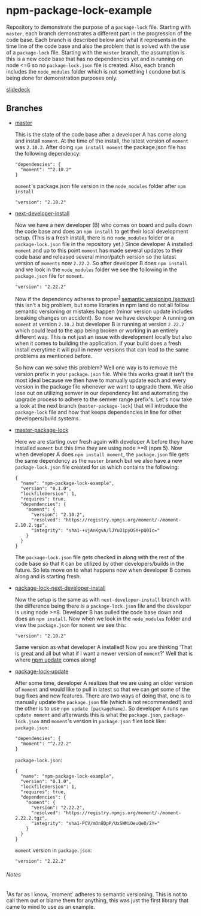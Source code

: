 # npm-package-lock-example
Repository to demonstrate the purpose of a `package-lock` file.  Starting with `master`, each branch demonstrates a different part in the progression of the code base.  Each branch is described below and what it represents in the time line of the code base and also the problem that is solved with the use of a `package-lock` file.  Starting with the `master` branch, the assumption is this is a new code base that has no dependencies yet and is running on node <=6 so no `package-lock.json` file is created.  Also, each branch includes the `node_modules` folder which is not something I condone but is being done for demonstration purposes only.

[slidedeck](https://slides.com/paulfischer/why-a-package-lock)


## Branches
* [master](https://github.com/paulmfischer/npm-package-lock-example)
  
  This is the state of the code base after a developer A has come along and install `moment`.  At the time of the install, the latest version of `moment` was `2.10.2`.  After doing `npm install moment` the package.json file has the following dependency:
  ```
  "dependencies": {
    "moment": "^2.10.2"
  }
  ```

  `moment`'s package.json file version in the `node_modules` folder after `npm install`
  ```
  "version": "2.10.2"
  ```

* [next-developer-install](https://github.com/paulmfischer/npm-package-lock-example/tree/next-developer-install)
  
  Now we have a new developer (B) who comes on board and pulls down the code base and does an `npm install` to get their local development setup.  (This is a fresh install, there is no `node_modules` folder or a `package-lock.json` file in the repository yet.)  Since developer A installed `moment` and up to this point `moment` has made several updates to their code base and released several minor/patch version so the latest version of `moments` now `2.22.2`.  So after developer B does `npm install` and we look in the `node_modules` folder we see the following in the `package.json` file for `moment`.
  ```
  "version": "2.22.2"
  ```
  Now if the dependency adheres to proper<sup><a href="#momentNote">1</a></sup> [semantic versioning (semver)](https://docs.npmjs.com/misc/semver) this isn't a big problem, but some libraries in npm land do not all follow semantic versioning or mistakes happen (minor version update includes breaking changes on accident).  So now we have developer A running on `moment` at version `2.10.2` but developer B is running at version `2.22.2` which could lead to the app being broken or working in an entirely different way.  This is not just an issue with development locally but also when it comes to building the application.  If your build does a fresh install everytime it will pull in newer versions that can lead to the same problems as mentioned before.
  
  So how can we solve this problem?  Well one way is to remove the version prefix in your `package.json` file.  While this works great it isn't the most ideal because we then have to manually update each and every version in the package file whenever we want to upgrade them.  We also lose out on utilizing semver in our dependency list and automating the upgrade process to adhere to the semver range prefix's.  Let's now take a look at the next branch (`master-package-lock`) that will introduce the `package-lock` file and how that keeps dependencies in line for other developers/build systems.

* [master-package-lock](https://github.com/paulmfischer/npm-package-lock-example/tree/master-package-lock)
 
  Here we are starting over fresh again with developer A before they have installed `moment` but this time they are using node >=8 (npm 5).  Now when developer A does `npm install moment`, the `package.json` file gets the same dependency as the `master` branch but we also have a new `package-lock.json` file created for us which contains the following:
  ```
  {
    "name": "npm-package-lock-example",
    "version": "0.1.0",
    "lockfileVersion": 1,
    "requires": true,
    "dependencies": {
      "moment": {
        "version": "2.10.2",
        "resolved": "https://registry.npmjs.org/moment/-/moment-2.10.2.tgz",
        "integrity": "sha1-+vjAnKgvA/lJYuO1pyOSY+pQ0Ic="
      }
    }
  }
  ```
  The `package-lock.json` file gets checked in along with the rest of the code base so that it can be utilized by other developers/builds in the future.  So lets move on to what happens now when developer B comes along and is starting fresh.

* [package-lock-next-developer-install](https://github.com/paulmfischer/npm-package-lock-example/tree/package-lock-next-developer-install)

  Now the setup is the same as with `next-developer-install` branch with the difference being there is a `package-lock.json` file and the developer is using node >=8.  Developer B has pulled the code base down and does an `npm install`.  Now when we look in the `node_modules` folder and view the `package.json` for `moment` we see this:
  ```
  "version": "2.10.2"
  ```
  Same version as what developer A installed!  Now you are thinking 'That is great and all but what if I want a newer version of `moment`?'  Well that is where [npm update](https://docs.npmjs.com/cli/update) comes along!
  
* [package-lock-update](https://github.com/paulmfischer/npm-package-lock-example/tree/package-lock-update)

  After some time, developer A realizes that we are using an older version of `moment` and would like to pull in latest so that we can get some of the bug fixes and new features.  There are two ways of doing that, one is to manually update the `package.json` file (which is not recommended!) and the other is to use `npm update [packageName]`.  So developer A runs `npm update moment` and afterwards this is what the `package.json`, `package-lock.json` and `moment`'s version in `package.json` files look like:
  `package.json`:
  ```
  "dependencies": {
    "moment": "^2.22.2"
  }
  ```
  `package-lock.json`:
  ```
  {
    "name": "npm-package-lock-example",
    "version": "0.1.0",
    "lockfileVersion": 1,
    "requires": true,
    "dependencies": {
      "moment": {
        "version": "2.22.2",
        "resolved": "https://registry.npmjs.org/moment/-/moment-2.22.2.tgz",
        "integrity": "sha1-PCV/mDn8DpP/UxSWMiOeuQeD/2Y="
      }
    }
  }
  ```
  `moment` version in `package.json`:
  ```
  "version": "2.22.2"
  ```
  
###### Notes
<div id="momentNote">
<sup>1</sup>As far as I know, `moment` adheres to semantic versioning.  This is not to call them out or blame them for anything, this was just the first library that came to mind to use as an example.
</div>
